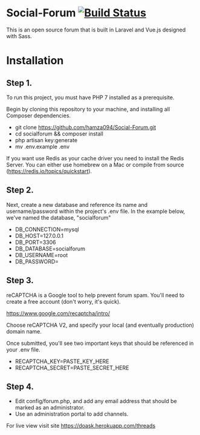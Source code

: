 # Social-Forum [![Build Status](https://travis-ci.org/hamza094/Social-Forum.svg?branch=master)](https://travis-ci.org/hamza094/Social-Forum)
This is an open source forum that is built in Laravel and Vue.js designed with Sass.

# Installation
## Step 1.
To run this project, you must have PHP 7 installed as a prerequisite.

Begin by cloning this repository to your machine, and installing all Composer dependencies.

- git clone https://github.com/hamza094/Social-Forum.git
- cd socialforum && composer install
- php artisan key:generate
- mv .env.example .env

If you want use Redis as your cache driver you need to install the Redis Server. You can either use homebrew on a Mac or compile from source (https://redis.io/topics/quickstart).
## Step 2.
Next, create a new database and reference its name and username/password within the project's .env file. In the example below, we've named the database, "socialforum"

- DB_CONNECTION=mysql
- DB_HOST=127.0.0.1
- DB_PORT=3306
- DB_DATABASE=socialforum
- DB_USERNAME=root
- DB_PASSWORD=
## Step 3.
reCAPTCHA is a Google tool to help prevent forum spam. You'll need to create a free account (don't worry, it's quick).

https://www.google.com/recaptcha/intro/

Choose reCAPTCHA V2, and specify your local (and eventually production) domain name.

Once submitted, you'll see two important keys that should be referenced in your .env file.

- RECAPTCHA_KEY=PASTE_KEY_HERE
- RECAPTCHA_SECRET=PASTE_SECRET_HERE
## Step 4.
- Edit config/forum.php, and add any email address that should be marked as an administrator.
- Use an administration portal to add channels.

For live view visit site https://doask.herokuapp.com/threads
